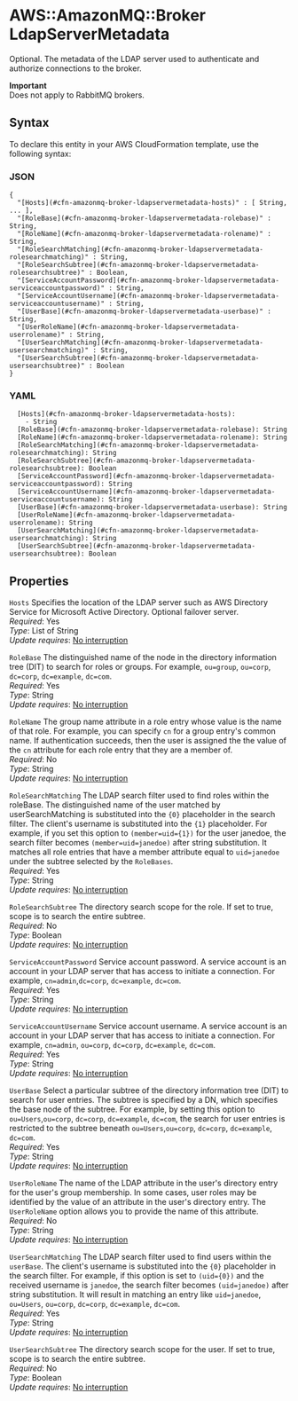 # AWS::AmazonMQ::Broker LdapServerMetadata<a name="aws-properties-amazonmq-broker-ldapservermetadata"></a>

Optional\. The metadata of the LDAP server used to authenticate and authorize connections to the broker\.

**Important**  
Does not apply to RabbitMQ brokers\.

## Syntax<a name="aws-properties-amazonmq-broker-ldapservermetadata-syntax"></a>

To declare this entity in your AWS CloudFormation template, use the following syntax:

### JSON<a name="aws-properties-amazonmq-broker-ldapservermetadata-syntax.json"></a>

```
{
  "[Hosts](#cfn-amazonmq-broker-ldapservermetadata-hosts)" : [ String, ... ],
  "[RoleBase](#cfn-amazonmq-broker-ldapservermetadata-rolebase)" : String,
  "[RoleName](#cfn-amazonmq-broker-ldapservermetadata-rolename)" : String,
  "[RoleSearchMatching](#cfn-amazonmq-broker-ldapservermetadata-rolesearchmatching)" : String,
  "[RoleSearchSubtree](#cfn-amazonmq-broker-ldapservermetadata-rolesearchsubtree)" : Boolean,
  "[ServiceAccountPassword](#cfn-amazonmq-broker-ldapservermetadata-serviceaccountpassword)" : String,
  "[ServiceAccountUsername](#cfn-amazonmq-broker-ldapservermetadata-serviceaccountusername)" : String,
  "[UserBase](#cfn-amazonmq-broker-ldapservermetadata-userbase)" : String,
  "[UserRoleName](#cfn-amazonmq-broker-ldapservermetadata-userrolename)" : String,
  "[UserSearchMatching](#cfn-amazonmq-broker-ldapservermetadata-usersearchmatching)" : String,
  "[UserSearchSubtree](#cfn-amazonmq-broker-ldapservermetadata-usersearchsubtree)" : Boolean
}
```

### YAML<a name="aws-properties-amazonmq-broker-ldapservermetadata-syntax.yaml"></a>

```
  [Hosts](#cfn-amazonmq-broker-ldapservermetadata-hosts):
    - String
  [RoleBase](#cfn-amazonmq-broker-ldapservermetadata-rolebase): String
  [RoleName](#cfn-amazonmq-broker-ldapservermetadata-rolename): String
  [RoleSearchMatching](#cfn-amazonmq-broker-ldapservermetadata-rolesearchmatching): String
  [RoleSearchSubtree](#cfn-amazonmq-broker-ldapservermetadata-rolesearchsubtree): Boolean
  [ServiceAccountPassword](#cfn-amazonmq-broker-ldapservermetadata-serviceaccountpassword): String
  [ServiceAccountUsername](#cfn-amazonmq-broker-ldapservermetadata-serviceaccountusername): String
  [UserBase](#cfn-amazonmq-broker-ldapservermetadata-userbase): String
  [UserRoleName](#cfn-amazonmq-broker-ldapservermetadata-userrolename): String
  [UserSearchMatching](#cfn-amazonmq-broker-ldapservermetadata-usersearchmatching): String
  [UserSearchSubtree](#cfn-amazonmq-broker-ldapservermetadata-usersearchsubtree): Boolean
```

## Properties<a name="aws-properties-amazonmq-broker-ldapservermetadata-properties"></a>

`Hosts` <a name="cfn-amazonmq-broker-ldapservermetadata-hosts"></a>
Specifies the location of the LDAP server such as AWS Directory Service for Microsoft Active Directory\. Optional failover server\.  
_Required_: Yes  
_Type_: List of String  
_Update requires_: [No interruption](https://docs.aws.amazon.com/AWSCloudFormation/latest/UserGuide/using-cfn-updating-stacks-update-behaviors.html#update-no-interrupt)

`RoleBase` <a name="cfn-amazonmq-broker-ldapservermetadata-rolebase"></a>
The distinguished name of the node in the directory information tree \(DIT\) to search for roles or groups\. For example, `ou=group`, `ou=corp`, `dc=corp`, `dc=example`, `dc=com`\.  
_Required_: Yes  
_Type_: String  
_Update requires_: [No interruption](https://docs.aws.amazon.com/AWSCloudFormation/latest/UserGuide/using-cfn-updating-stacks-update-behaviors.html#update-no-interrupt)

`RoleName` <a name="cfn-amazonmq-broker-ldapservermetadata-rolename"></a>
The group name attribute in a role entry whose value is the name of that role\. For example, you can specify `cn` for a group entry's common name\. If authentication succeeds, then the user is assigned the the value of the `cn` attribute for each role entry that they are a member of\.  
_Required_: No  
_Type_: String  
_Update requires_: [No interruption](https://docs.aws.amazon.com/AWSCloudFormation/latest/UserGuide/using-cfn-updating-stacks-update-behaviors.html#update-no-interrupt)

`RoleSearchMatching` <a name="cfn-amazonmq-broker-ldapservermetadata-rolesearchmatching"></a>
The LDAP search filter used to find roles within the roleBase\. The distinguished name of the user matched by userSearchMatching is substituted into the `{0}` placeholder in the search filter\. The client's username is substituted into the `{1}` placeholder\. For example, if you set this option to `(member=uid={1})` for the user janedoe, the search filter becomes `(member=uid=janedoe)` after string substitution\. It matches all role entries that have a member attribute equal to `uid=janedoe` under the subtree selected by the `RoleBases`\.  
_Required_: Yes  
_Type_: String  
_Update requires_: [No interruption](https://docs.aws.amazon.com/AWSCloudFormation/latest/UserGuide/using-cfn-updating-stacks-update-behaviors.html#update-no-interrupt)

`RoleSearchSubtree` <a name="cfn-amazonmq-broker-ldapservermetadata-rolesearchsubtree"></a>
The directory search scope for the role\. If set to true, scope is to search the entire subtree\.  
_Required_: No  
_Type_: Boolean  
_Update requires_: [No interruption](https://docs.aws.amazon.com/AWSCloudFormation/latest/UserGuide/using-cfn-updating-stacks-update-behaviors.html#update-no-interrupt)

`ServiceAccountPassword` <a name="cfn-amazonmq-broker-ldapservermetadata-serviceaccountpassword"></a>
Service account password\. A service account is an account in your LDAP server that has access to initiate a connection\. For example, `cn=admin`,`dc=corp`, `dc=example`, `dc=com`\.  
_Required_: Yes  
_Type_: String  
_Update requires_: [No interruption](https://docs.aws.amazon.com/AWSCloudFormation/latest/UserGuide/using-cfn-updating-stacks-update-behaviors.html#update-no-interrupt)

`ServiceAccountUsername` <a name="cfn-amazonmq-broker-ldapservermetadata-serviceaccountusername"></a>
Service account username\. A service account is an account in your LDAP server that has access to initiate a connection\. For example, `cn=admin`, `ou=corp`, `dc=corp`, `dc=example`, `dc=com`\.  
_Required_: Yes  
_Type_: String  
_Update requires_: [No interruption](https://docs.aws.amazon.com/AWSCloudFormation/latest/UserGuide/using-cfn-updating-stacks-update-behaviors.html#update-no-interrupt)

`UserBase` <a name="cfn-amazonmq-broker-ldapservermetadata-userbase"></a>
Select a particular subtree of the directory information tree \(DIT\) to search for user entries\. The subtree is specified by a DN, which specifies the base node of the subtree\. For example, by setting this option to `ou=Users`,`ou=corp`, `dc=corp`, `dc=example`, `dc=com`, the search for user entries is restricted to the subtree beneath `ou=Users`,`ou=corp`, `dc=corp`, `dc=example`, `dc=com`\.  
_Required_: Yes  
_Type_: String  
_Update requires_: [No interruption](https://docs.aws.amazon.com/AWSCloudFormation/latest/UserGuide/using-cfn-updating-stacks-update-behaviors.html#update-no-interrupt)

`UserRoleName` <a name="cfn-amazonmq-broker-ldapservermetadata-userrolename"></a>
The name of the LDAP attribute in the user's directory entry for the user's group membership\. In some cases, user roles may be identified by the value of an attribute in the user's directory entry\. The `UserRoleName` option allows you to provide the name of this attribute\.  
_Required_: No  
_Type_: String  
_Update requires_: [No interruption](https://docs.aws.amazon.com/AWSCloudFormation/latest/UserGuide/using-cfn-updating-stacks-update-behaviors.html#update-no-interrupt)

`UserSearchMatching` <a name="cfn-amazonmq-broker-ldapservermetadata-usersearchmatching"></a>
The LDAP search filter used to find users within the `userBase`\. The client's username is substituted into the `{0}` placeholder in the search filter\. For example, if this option is set to `(uid={0})` and the received username is `janedoe`, the search filter becomes `(uid=janedoe)` after string substitution\. It will result in matching an entry like `uid=janedoe`, `ou=Users`, `ou=corp`, `dc=corp`, `dc=example`, `dc=com`\.  
_Required_: Yes  
_Type_: String  
_Update requires_: [No interruption](https://docs.aws.amazon.com/AWSCloudFormation/latest/UserGuide/using-cfn-updating-stacks-update-behaviors.html#update-no-interrupt)

`UserSearchSubtree` <a name="cfn-amazonmq-broker-ldapservermetadata-usersearchsubtree"></a>
The directory search scope for the user\. If set to true, scope is to search the entire subtree\.  
_Required_: No  
_Type_: Boolean  
_Update requires_: [No interruption](https://docs.aws.amazon.com/AWSCloudFormation/latest/UserGuide/using-cfn-updating-stacks-update-behaviors.html#update-no-interrupt)
